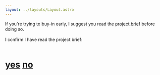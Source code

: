 ```yaml
---
layout: ../layouts/Layout.astro
---
```


If you're trying to buy-in early, I suggest you read the [project brief](/project-brief) before doing so.
<br><br>
I confirm I have read the project brief:
<br><br>

# [yes](/buy-in) [no](/project-brief)